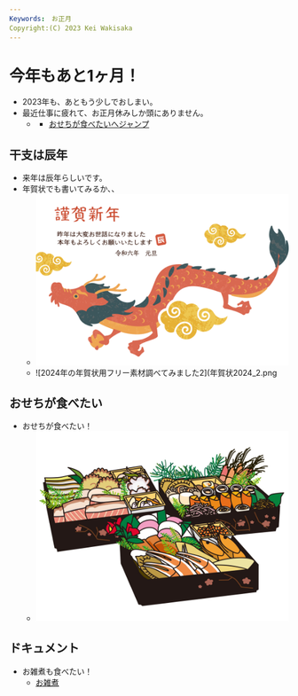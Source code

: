 ```yaml
---
Keywords:　お正月
Copyright:(C) 2023 Kei Wakisaka
---
```


# 今年もあと1ヶ月！ 
  - 2023年も、あともう少しでおしまい。
  - 最近仕事に疲れて、お正月休みしか頭にありません。
    - * [おせちが食べたいへジャンプ](#white)

## 干支は辰年
  - 来年は辰年らしいです。
  - 年賀状でも書いてみるか、、
    - ![2024年の年賀状用フリー素材調べてみました1](年賀状2024_1.png)
    - ![2024年の年賀状用フリー素材調べてみました2](年賀状2024_2.png

## <span id="white">おせちが食べたい</span>
  - おせちが食べたい！
    - ![](おせち.jpg)

## ドキュメント
  - お雑煮も食べたい！
    - [お雑煮](https://www.kurashiru.com/articles/47e5f18f-f5a9-4af8-be7f-6fc3d45a8dc8)
